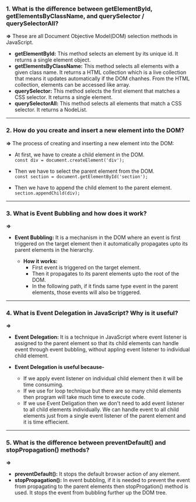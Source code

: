 ### 1. What is the difference between **getElementById, getElementsByClassName, and querySelector / querySelectorAll**?<br/>
   **=>** These are all Document Objective Model(DOM) selection methods in JavaScript.

- **getElementById:** This method selects an element by its unique id. It returns a single element object.
- **getElementsByClassName:** This method selects all elements with a given class name. It returns a HTML collection which is a live collection that means it updates automatically if the DOM chanhes. From the HTML collection, elements can be accessed like array.
- **querySelector:** This method selects the first element that matches a CSS selector. It returns a single element.
- **querySelectorAll:** This method selects all elements that match a CSS selector. It returns a NodeList.

---

### 2. How do you **create and insert a new element into the DOM**?<br/>
   **=>** The process of creating and inserting a new element into the DOM:

- At first, we have to create a child element in the DOM.<br/>
  `const div = document.createElement('div');`

- Then we have to select the parent element from the DOM.<br/>
  `const section = document.getElementById('section');`

- Then we have to append the child element to the parent element.<br/>
  `section.appendChild(div);`

---

### 3. What is Event Bubbling and how does it work?<br/>
   **=>**

- **Event Bubbling:** It is a mechanism in the DOM where an event is first triggered on the target element then it automatically propagates upto its parent elements in the hierarchy.

  - **How it works:**<br/>
    - First event is triggered on the target element.<br/>
    - Then it propagates to its parent elements upto the root of the DOM.<br/>
    - In the following path, if it finds same type event in the parent elements, those events will also be triggered.

---

### 4. What is Event Delegation in JavaScript? Why is it useful?<br/>
   **=>**

- **Event Delegation:** It is a technique in JavaScript where event listener is assigned to the parent element so that its child elements can handle event through event bubbling, without appling event listener to individual child element.

- **Event Delegation is useful because-** <br/>
  - If we apply event listener on individual child element then it will be time consuming.<br/>
  - If we use for loop technique but there are so many child elements then program will take much time to execute code.<br/>
  - If we use Event Deligation then we don't need to add event listener to all child elements individually. We can handle event to all child elements just from a single event listener of the parent element and it is time effiecient.

---

### 5. What is the difference between preventDefault() and stopPropagation() methods?<br/>
  **=>**
  - **preventDefault():** It stops the default browser action of any element.
  - **stopPropagation():** In event bubbling, if it is needed to prevent the event from propagating to the parent elements then stopProgation() method is used. It stops the event from bubbling further up the DOM tree.
